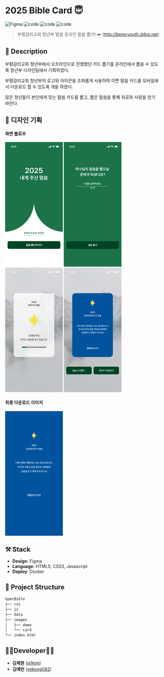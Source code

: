 # 2025 Bible Card 😇

![Figma](https://img.shields.io/badge/Figma-F24E1E?style=flat&logo=figma&logoColor=white)
![code](https://img.shields.io/badge/HTML5-E34F26?style=flat&logo=HTML5&logoColor=white)
![code](https://img.shields.io/badge/CSS3-1572B6?style=flat&amp;logo=CSS3&amp;logoColor=white)
![code](https://img.shields.io/badge/Javascript-F7DF1E?style=flat&logo=Javascript&logoColor=black)

> 부평감리교회 청년부 말씀 온라인 말씀 뽑기! ➡️ (http://bpmcyouth.ddns.net)


## 📖 Description
부평감리교회 청년부에서 오프라인으로 진행했던 카드 뽑기를 온라인에서 뽑을 수 있도록 청년부 디자인팀에서 기획하였다.

부평감리교회 청년부의 로고와 아이콘을 조화롭게 사용하여 이쁜 말씀 카드를 모바일에서 다운로드 할 수 있도록 개발 하였다.

많은 청년들이 본인에게 맞는 말씀 카드를 뽑고, 뽑은 말씀을 통해 위로와 사랑을 얻기 바란다.


## 🎨 디자인 기획
####  화면 플로우
<p float="left">
  <img src="images/demo/demo-1.png" style="height:406px;"/>
  <img src="images/demo/demo-2.png" style="height:406px;"/>
  <img src="images/demo/demo-3.png" style="height:406px;"/>
  <img src="images/demo/demo-4.png" style="height:406px;"/>
</p>

#### 최종 다운로드 이미지
<p>
  <img src="images/demo/demo-5.png" style="height:406px;"/>
</p>

## ⚒️ Stack
- **Design**: Figma
- **Language**: HTML5, CSS3, Javascript
- **Deploy**: Docker

## :open_file_folder: Project Structure
```markdown
bpmcBible
├── css
├── js
├── data
├── images
│   ├── demo
│   └── card
└── index.html
```

## 🧑‍💻Developer👩‍💻
*  **김제원** ([je1kim]([https://](https://github.com/je1kim)))
*  **김예빈** ([yekong082]([https://](https://github.com/yekong812)))
